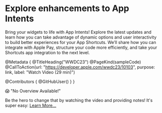 # Explore enhancements to App Intents

Bring your widgets to life with App Intents! Explore the latest updates and learn how you can take advantage of dynamic options and user interactivity to build better experiences for your App Shortcuts. We’ll share how you can integrate with Apple Pay, structure your code more efficiently, and take your Shortcuts app integration to the next level.

@Metadata {
   @TitleHeading("WWDC23")
   @PageKind(sampleCode)
   @CallToAction(url: "https://developer.apple.com/wwdc23/10103", purpose: link, label: "Watch Video (29 min)")

   @Contributors {
      @GitHubUser(<replace this with your GitHub handle>)
   }
}

😱 "No Overview Available!"

Be the hero to change that by watching the video and providing notes! It's super easy:
 [Learn More…](https://wwdcnotes.github.io/WWDCNotes/documentation/wwdcnotes/contributing)

